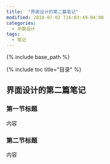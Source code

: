 ```yaml
---
title:  "界面设计的第二篇笔记"
modified: 2018-07-02 T16:03:49-04:00
categories: 
  - 平面设计
tags:
  - 笔记
---
```


{% include base_path %}

{% include toc title="目录" %}


## 界面设计的第二篇笔记

### 第一节标题

内容

### 第二节标题

内容